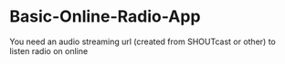# Basic-Online-Radio-App

You need an audio streaming url (created from SHOUTcast or other) to listen radio on online
